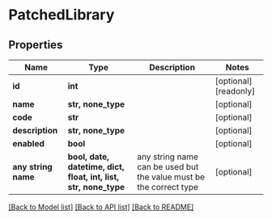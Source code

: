 # PatchedLibrary


## Properties
Name | Type | Description | Notes
------------ | ------------- | ------------- | -------------
**id** | **int** |  | [optional] [readonly] 
**name** | **str, none_type** |  | [optional] 
**code** | **str** |  | [optional] 
**description** | **str, none_type** |  | [optional] 
**enabled** | **bool** |  | [optional] 
**any string name** | **bool, date, datetime, dict, float, int, list, str, none_type** | any string name can be used but the value must be the correct type | [optional]

[[Back to Model list]](../README.md#documentation-for-models) [[Back to API list]](../README.md#documentation-for-api-endpoints) [[Back to README]](../README.md)


